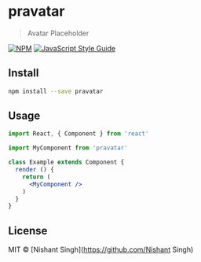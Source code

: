 # pravatar

> Avatar Placeholder

[![NPM](https://img.shields.io/npm/v/pravatar.svg)](https://www.npmjs.com/package/pravatar) [![JavaScript Style Guide](https://img.shields.io/badge/code_style-standard-brightgreen.svg)](https://standardjs.com)

## Install

```bash
npm install --save pravatar
```

## Usage

```jsx
import React, { Component } from 'react'

import MyComponent from 'pravatar'

class Example extends Component {
  render () {
    return (
      <MyComponent />
    )
  }
}
```

## License

MIT © [Nishant Singh](https://github.com/Nishant Singh)
